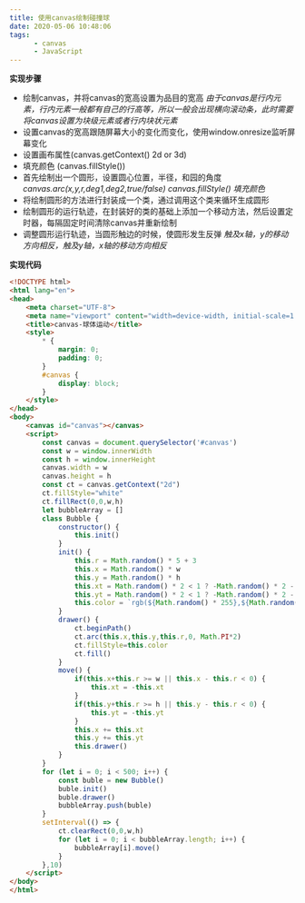 ```yaml
---
title: 使用canvas绘制碰撞球
date: 2020-05-06 10:48:06
tags:
      - canvas
      - JavaScript
---
```


**实现步骤**
* 绘制canvas，并将canvas的宽高设置为品目的宽高
    *由于canvas是行内元素，行内元素一般都有自己的行高等，所以一般会出现横向滚动条，此时需要将canvas设置为块级元素或者行内块状元素*
* 设置canvas的宽高跟随屏幕大小的变化而变化，使用window.onresize监听屏幕变化
* 设置画布属性(canvas.getContext() 2d or 3d)
* 填充颜色 (canvas.fillStyle())
* 首先绘制出一个圆形，设置圆心位置，半径，和园的角度
    *canvas.arc(x,y,r,deg1,deg2,true/false) canvas.fillStyle() 填充颜色*
* 将绘制圆形的方法进行封装成一个类，通过调用这个类来循环生成圆形
* 绘制圆形的运行轨迹，在封装好的类的基础上添加一个移动方法，然后设置定时器，每隔固定时间清除canvas并重新绘制
* 调整圆形运行轨迹，当圆形触边的时候，使圆形发生反弹
    *触及x轴，y的移动方向相反，触及y轴，x轴的移动方向相反*


**实现代码**
~~~html
<!DOCTYPE html>
<html lang="en">
<head>
    <meta charset="UTF-8">
    <meta name="viewport" content="width=device-width, initial-scale=1.0">
    <title>canvas-球体运动</title>
    <style>
        * {
            margin: 0;
            padding: 0;
        }
        #canvas {
            display: block;
        }
    </style>
</head>
<body>
    <canvas id="canvas"></canvas>
    <script>
        const canvas = document.querySelector('#canvas')
        const w = window.innerWidth
        const h = window.innerHeight
        canvas.width = w
        canvas.height = h
        const ct = canvas.getContext("2d")
        ct.fillStyle="white"
        ct.fillRect(0,0,w,h)
        let bubbleArray = []
        class Bubble {
            constructor() {
                this.init()
            }
            init() {
                this.r = Math.random() * 5 + 3
                this.x = Math.random() * w 
                this.y = Math.random() * h
                this.xt = Math.random() * 2 < 1 ? -Math.random() * 2 - 1 : Math.random() * 2 + 1 
                this.yt = Math.random() * 2 < 1 ? -Math.random() * 2 - 1 : Math.random() * 2 + 1
                this.color = `rgb(${Math.random() * 255},${Math.random() * 255},${Math.random() * 255})`
            }
            drawer() {
                ct.beginPath()
                ct.arc(this.x,this.y,this.r,0, Math.PI*2)
                ct.fillStyle=this.color
                ct.fill()
            }
            move() {
                if(this.x+this.r >= w || this.x - this.r < 0) {
                    this.xt = -this.xt
                }
                if(this.y+this.r >= h || this.y - this.r < 0) {
                    this.yt = -this.yt
                }
                this.x += this.xt
                this.y += this.yt
                this.drawer()
            }
        }
        for (let i = 0; i < 500; i++) {
            const buble = new Bubble()
            buble.init()
            buble.drawer()
            bubbleArray.push(buble)
        }
        setInterval(() => {
            ct.clearRect(0,0,w,h)
            for (let i = 0; i < bubbleArray.length; i++) {
                bubbleArray[i].move()
            } 
        },10)
    </script>
</body>
</html>
~~~
